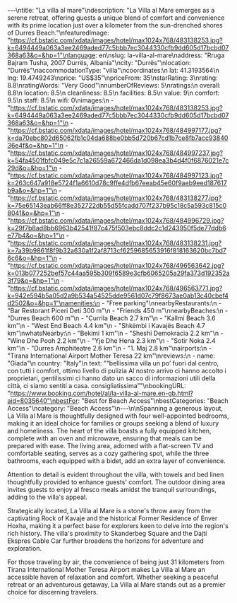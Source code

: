 ---\ntitle: "La villa al mare"\ndescription: "La Villa al Mare emerges as a serene retreat, offering guests a unique blend of comfort and convenience with its prime location just over a kilometer from the sun-drenched shores of Durres Beach."\nfeaturedImage: "https://cf.bstatic.com/xdata/images/hotel/max1024x768/483138253.jpg?k=6494449a063a3ee2469aded77c5bbb7ec3044330cfb9dd605d17bcbd07368a63&o=&hp=1"\nlanguage: en\nslug: la-villa-al-mare\naddress: "Rruga Bajram Tusha, 2007 Durrës, Albania"\ncity: "Durrës"\nlocation: "Durrës"\naccommodationType: "villa"\ncoordinates:\n  lat: 41.3193564\n  lng: 19.4749243\nprice: "US$35"\npriceFrom: 35\nstarRating: 3\nrating: 8.8\nratingWords: "Very Good"\nnumberOfReviews: 5\nratings:\n  overall: 8.8\n  location: 8.5\n  cleanliness: 8.5\n  facilities: 8.5\n  value: 9\n  comfort: 9.5\n  staff: 8.5\n  wifi: 0\nimages:\n  - "https://cf.bstatic.com/xdata/images/hotel/max1024x768/483138253.jpg?k=6494449a063a3ee2469aded77c5bbb7ec3044330cfb9dd605d17bcbd07368a63&o=&hp=1"\n  - "https://cf.bstatic.com/xdata/images/hotel/max1024x768/484997177.jpg?k=da70ebc802d65062fb1c04da688be0bb5d720b67cd1b7ce8fb7acc9384036e4f&o=&hp=1"\n  - "https://cf.bstatic.com/xdata/images/hotel/max1024x768/484997237.jpg?k=54fa4501fbfc049e5c7c1a26559a672466da1d098ea3b4d4f0f6876021e7c29d&o=&hp=1"\n  - "https://cf.bstatic.com/xdata/images/hotel/max1024x768/484997123.jpg?k=263c647a918e5724f1a6610d78c9ffe4dfb67eeab45e60f9aeb9eed187617b9a&o=&hp=1"\n  - "https://cf.bstatic.com/xdata/images/hotel/max1024x768/483138277.jpg?k=75e65143eab66ff8e352722db55d55fcadd707f237b95c18c5a593c815c08041&o=&hp=1"\n  - "https://cf.bstatic.com/xdata/images/hotel/max1024x768/484996729.jpg?k=29f7b8ad8bb6963b42541f87c475f503ebc8ddc2c1d243950f5de77ddb6e77b4&o=&hp=1"\n  - "https://cf.bstatic.com/xdata/images/hotel/max1024x768/483138231.jpg?k=7a39b9861f8f9b32a630a1f2af8713cf6259685653916f818163620bc7bd76c6&o=&hp=1"\n  - "https://cf.bstatic.com/xdata/images/hotel/max1024x768/496563642.jpg?k=013b077252bef57c44aa595b309f6589e3cfb6065205a29fa373d192352a3f79&o=&hp=1"\n  - "https://cf.bstatic.com/xdata/images/hotel/max1024x768/496563771.jpg?k=942e594b5a05d2a9b534a54525dde9561d07c79f8673ae0ab13c40cbef4d2502&o=&hp=1"\namenities:\n  - "Free parking"\nnearbyRestaurants:\n  - "Bar Restorant Piceri Deti 300 m"\n  - "Friends 450 m"\nnearbyBeaches:\n  - "Durres Beach 600 m"\n  - "Currila Beach 2.7 km"\n  - "Kallmi Beach 3.6 km"\n  - "West End Beach 4.4 km"\n  - "Shkëmbi i Kavajës Beach 4.7 km"\nwhatsNearby:\n  - "Bekimi 1 km"\n  - "Sheshi Demokracia 2.2 km"\n  - "Wine Dhe Pooh 2.2 km"\n  - "Yje Dhe Hena 2.3 km"\n  - "Sotir Noka 2.4 km"\n  - "Durres Amphiteatre 2.6 km"\n  - "1. Maj 2.8 km"\nairports:\n  - "Tirana International Airport Mother Teresa 22 km"\nreviews:\n  - name: "Giada"\n    country: "Italy"\n    text: "“bellissima villa un po’ fuori dal centro, con tutti i comfort, ottimo livello di pulizia
Al nostro arrivo ci hanno accolto i proprietari, gentilissimi ci hanno dato un sacco di informazioni utili della città, ci siamo sentiti a casa.
consigliatissima”"\nbookingURL: "https://www.booking.com/hotel/al/la-villa-al-mare.en-gb.html?aid=8035640"\nbestFor: "Best for Beach Access"\nbestCategories: "Beach Access"\ncategory: "Beach Access"\n---\n\nSpanning a generous layout, La Villa al Mare is thoughtfully designed with four well-appointed bedrooms, making it an ideal choice for families or groups seeking a blend of luxury and homeliness. The heart of the villa boasts a fully equipped kitchen, complete with an oven and microwave, ensuring that meals can be prepared with ease. The living area, adorned with a flat-screen TV and comfortable seating, serves as a cozy gathering spot, while the three bathrooms, each equipped with a bidet, add an extra layer of convenience.

Attention to detail is evident throughout the villa, with towels and bed linen thoughtfully provided to enhance guests' comfort. The outdoor dining area invites guests to enjoy al fresco meals amidst the tranquil surroundings, adding to the villa's appeal.

Strategically located, La Villa al Mare is a stone's throw away from the captivating Rock of Kavaje and the historical Former Residence of Enver Hoxha, making it a perfect base for explorers keen to delve into the region's rich history. The villa's proximity to Skanderbeg Square and the Dajti Ekspres Cable Car further broadens the horizons for adventure and exploration.

For those traveling by air, the convenience of being just 31 kilometers from Tirana International Mother Teresa Airport makes La Villa al Mare an accessible haven of relaxation and comfort. Whether seeking a peaceful retreat or an adventurous getaway, La Villa al Mare stands out as a premier choice for discerning travelers.